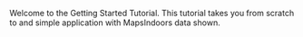 Welcome to the Getting Started Tutorial. This tutorial takes you from scratch to and simple application with MapsIndoors data shown.